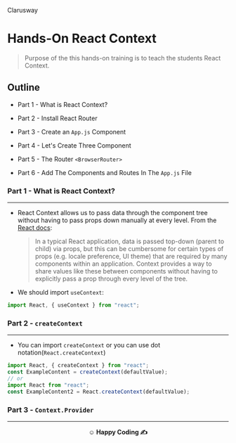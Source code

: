 <p >Clarusway<img align="right"
  src="https://secure.meetupstatic.com/photos/event/3/1/b/9/600_488352729.jpeg"  width="15px"></p>

# Hands-On React Context

> Purpose of the this hands-on training is to teach the students React Context.

## Outline

- Part 1 - What is React Context?

- Part 2 - Install React Router

- Part 3 - Create an `App.js` Component

- Part 4 - Let's Create Three Component

- Part 5 - The Router `<BrowserRouter>`

- Part 6 - Add The Components and Routes In The `App.js` File

### Part 1 - What is React Context?

---

- React Context allows us to pass data through the component tree without having to pass props down manually at every level. From the <a href="https://reactrouter.com/">React docs</a>:

  > In a typical React application, data is passed top-down (parent to child) via props, but this can be cumbersome for certain types of props (e.g. locale preference, UI theme) that are required by many components within an application. Context provides a way to share values like these between components without having to explicitly pass a prop through every level of the tree.

- We should import `useContext`:

```js
import React, { useContext } from "react";
```

### Part 2 - `createContext`

---

- You can import `createContext` or you can use dot notation(`React.createContext`)

```js
import React, { createContext } from "react";
const ExampleContent = createContext(defaultValue);
// or
import React from "react";
const ExampleContent2 = React.createContext(defaultValue);
```

### Part 3 - `Context.Provider`

---

**<p align="center">&#9786; Happy Coding &#9997;</p>**
